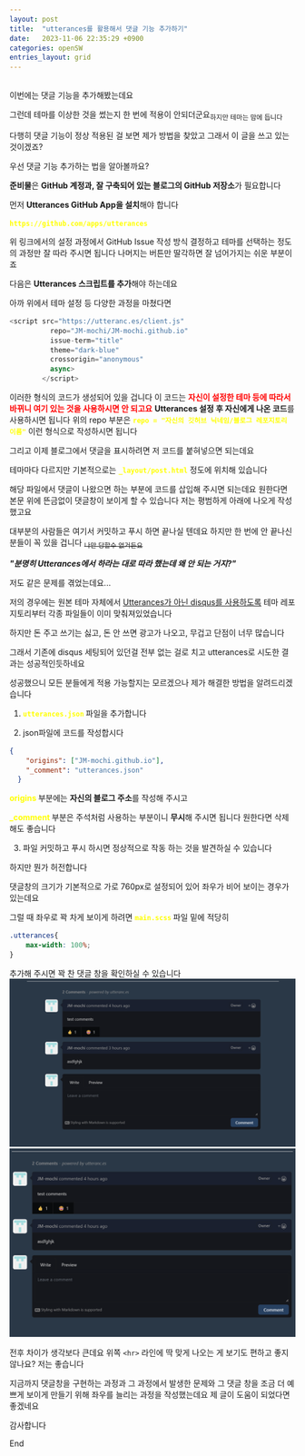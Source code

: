 ```yaml
---
layout: post
title:  "utterances를 활용해서 댓글 기능 추가하기"
date:   2023-11-06 22:35:29 +0900
categories: openSW
entries_layout: grid
---
```

<br>
이번에는 댓글 기능을 추가해봤는데요

그런데 테마를 이상한 것을 썼는지 한 번에 적용이 안되더군요<sub>하지만 테마는 맘에 듭니다</sub>


다행히 댓글 기능이 정상 적용된 걸 보면 제가 방법을 찾았고 그래서 이 글을 쓰고 있는 것이겠죠?

우선 댓글 기능 추가하는 법을 알아볼까요?

**준비물**은
**GitHub 계정과, 잘 구축되어 있는 블로그의 GitHub 저장소**가 필요합니다

먼저 **Utterances GitHub App을 설치**해야 합니다

**<span style="color:yellow">`https://github.com/apps/utterances`</span>**

위 링크에서의 설정 과정에서 GitHub Issue 작성 방식 결정하고 테마를 선택하는 정도의 과정만 잘 따라 주시면 됩니다
나머지는 버튼만 딸각하면 잘 넘어가지는 쉬운 부분이죠

다음은 **Utterances 스크립트를 추가**해야 하는데요

아까 위에서 테마 설정 등 다양한 과정을 마쳤다면
```javascript
<script src="https://utteranc.es/client.js"
          repo="JM-mochi/JM-mochi.github.io"
          issue-term="title"
          theme="dark-blue"
          crossorigin="anonymous"
          async>
        </script>
```

이러한 형식의 코드가 생성되어 있을 겁니다
이 코드는 **<span style="color:red">자신이 설정한 테마 등에 따라서 바뀌니 여기 있는 것을 사용하시면 안 되고요</span>**
**Utterances 설정 후 자신에게 나온 코드**를 사용하시면 됩니다
위의 repo 부분은 **<span style="color:yellow">`repo = "자신의 깃허브 닉네임/블로그 레포지토리 이름"`</span>** 이런 형식으로 작성하시면 됩니다

그리고 이제 블로그에서 댓글을 표시하려면 저 코드를 붙혀넣으면 되는데요

테마마다 다르지만 기본적으로는 **<span style="color:yellow">`_layout/post.html`</span>** 정도에 위치해 있습니다

해당 파일에서 댓글이 나왔으면 하는 부분에 코드를 삽입해 주시면 되는데요
원한다면 본문 위에 뜬금없이 댓글창이 보이게 할 수 있습니다 
저는 평범하게 아래에 나오게 작성했고요

대부분의 사람들은 여기서 커밋하고 푸시 하면 끝나실 텐데요
하지만 한 번에 안 끝나신 분들이 꼭 있을 겁니다 ~~<sub>나만 당할수 없거든요</sub>~~

***"분명히 Utterances에서 하라는 대로 따라 했는데 왜 안 되는 거지?"***

저도 같은 문제를 겪었는데요...

저의 경우에는 원본 테마 자체에서 <u>Utterances가 아닌 disqus를 사용하도록</u> 테마 레포지토리부터 각종 파일들이 이미 맞춰져있었습니다

하지만 돈 주고 쓰기는 싫고, 돈 안 쓰면 광고가 나오고, 무겁고 단점이 너무 많습니다

그래서 기존에 disqus 세팅되어 있던걸 전부 없는 걸로 치고 utterances로 시도한 결과는 성공적인듯하네요

성공했으니 모든 분들에게 적용 가능할지는 모르겠으나 제가 해결한 방법을 알려드리겠습니다

1.  **<span style="color:yellow">`utterances.json` </spen>** 파일을 추가합니다

2. json파일에 코드를 작성합시다
```json
{
    "origins": ["JM-mochi.github.io"],
    "_comment": "utterances.json"
  }
```

 **<span style="color:yellow">origins </spen>**  부분에는 **자신의 블로그 주소**를 작성해 주시고

**<span style="color:yellow">_comment </spen>**  부분은 주석처럼 사용하는 부분이니 **무시**해 주시면 됩니다 원한다면 삭제해도 좋습니다

3. 파일 커밋하고 푸시 하시면 정상적으로 작동 하는 것을 발견하실 수 있습니다

하지만 뭔가 허전합니다

댓글창의 크기가 기본적으로 가로 760px로 설정되어 있어 좌우가 비어 보이는 경우가 있는데요

그럴 때 좌우로 꽉 차게 보이게 하려면
**<span style="color:yellow">`main.scss` </spen>**  파일 밑에 적당히 
``` css
.utterances{
    max-width: 100%;
}
```
추가해 주시면 꽉 찬 댓글 창을 확인하실 수 있습니다
![적용 전](https://github.com/JM-mochi/JM-mochi.github.io/blob/main/_posts/image-1.png?raw=true)
![적용 후](https://github.com/JM-mochi/JM-mochi.github.io/blob/main/_posts/image-2.png?raw=true)

전후 차이가 생각보다 큰데요 위쪽 `<hr>` 라인에 딱 맞게 나오는 게 보기도 편하고 좋지 않나요?
저는 좋습니다

지금까지 댓글창을 구현하는 과정과 그 과정에서 발생한 문제와 그 댓글 창을 조금 더 예쁘게 보이게 만들기 위해 좌우를 늘리는 과정을 작성했는데요 제 글이 도움이 되었다면 좋겠네요

감사합니다

End